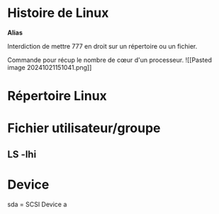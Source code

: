 # Histoire de Linux


**Alias**



Interdiction de mettre 777 en droit sur un répertoire ou un fichier.

Commande pour récup le nombre de cœur d'un processeur.
![[Pasted image 20241021151041.png]]
# Répertoire Linux

# Fichier utilisateur/groupe

## LS -lhi



# Device
sda = SCSI Device a


